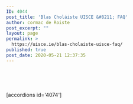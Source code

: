 ```yaml
---
ID: 4044
post_title: 'Blas Choláiste UISCE &#8211; FAQ'
author: cormac de Roiste
post_excerpt: ""
layout: page
permalink: >
  https://uisce.ie/blas-cholaiste-uisce-faq/
published: true
post_date: 2020-05-21 12:37:35
---
```

&nbsp;

&nbsp;


[accordions id='4074']